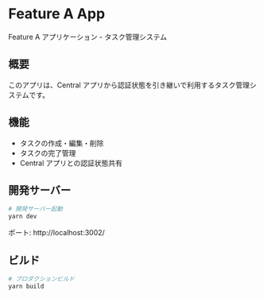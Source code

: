 # Feature A App

Feature A アプリケーション - タスク管理システム

## 概要
このアプリは、Central アプリから認証状態を引き継いで利用するタスク管理システムです。

## 機能
- タスクの作成・編集・削除
- タスクの完了管理
- Central アプリとの認証状態共有

## 開発サーバー

```bash
# 開発サーバー起動
yarn dev
```

ポート: http://localhost:3002/

## ビルド

```bash
# プロダクションビルド
yarn build
```
